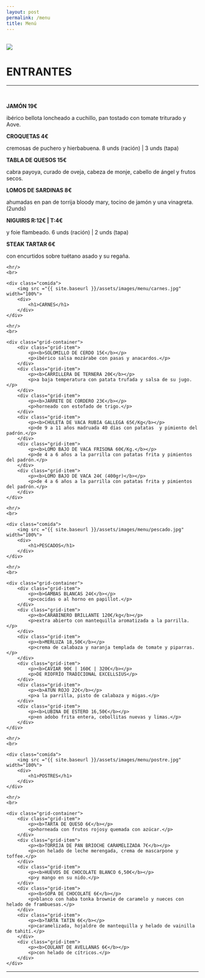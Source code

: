 ```yaml
---
layout: post
permalink: /menu
title: Menú
---
```


<br>
<div id="menucomida">
<div class="comida">
    <img src ="{{ site.baseurl }}/assets/images/menu/entrantes.jpg">
    <div>
        <h1>ENTRANTES</h1>
    </div>
</div>


<hr/>
<br>
    <div class="grid-container">
        <div class="grid-item">
            <p><b>JAMÓN 19€</b></p>
            <p>ibérico bellota loncheado a cuchillo, pan tostado con tomate triturado y Aove.</p>
        </div>
        <div class="grid-item">
            <p><b>CROQUETAS 4€</b></p>
            <p>cremosas de puchero y hierbabuena. 8 unds (ración) | 3 unds (tapa)</p>  
        </div>
        <div class="grid-item">
            <p><b>TABLA DE QUESOS 15€</b></p>
            <p>cabra payoya, curado de oveja, cabeza de monje, cabello de ángel y frutos secos.</p>  
        </div>  
        <div class="grid-item">
            <p><b>LOMOS DE SARDINAS 8€</b></p>
            <p>ahumadas en pan de torrija bloody mary, tocino de jamón y una vinagreta. (2unds)</p> 
        </div>
        <div class="grid-item">
            <p><b>NIGUIRIS R:12€ | T:4€</b></p>
            <p>y foie flambeado. 6 unds (ración) | 2 unds (tapa)</p> 
        </div>
        <div class="grid-item">
            <p><b>STEAK TARTAR 6€</b></p>
            <p>con encurtidos sobre tuétano asado y su regaña.</p> 
        </div>
    </div>

    <hr/>
    <br>

    <div class="comida">
        <img src ="{{ site.baseurl }}/assets/images/menu/carnes.jpg" width="100%">
        <div>
            <h1>CARNES</h1>
        </div>
    </div>

    <hr/>
    <br>

    <div class="grid-container">
        <div class="grid-item">
            <p><b>SOLOMILLO DE CERDO 15€</b></p>
            <p>ibérico salsa mozárabe con pasas y anacardos.</p>
        </div>
        <div class="grid-item">
            <p><b>CARRILLERA DE TERNERA 20€</b></p>
            <p>a baja temperatura con patata trufada y salsa de su jugo.</p>  
        </div>
        <div class="grid-item">
            <p><b>JARRETE DE CORDERO 23€</b></p>
            <p>horneado con estofado de trigo.</p>  
        </div>  
        <div class="grid-item">
            <p><b>CHULETA DE VACA RUBIA GALLEGA 65€/Kg</b></p>
            <p>de 9 a 11 años madruada 40 días con patatas  y pimiento del padrón.</p> 
        </div>
        <div class="grid-item">
            <p><b>LOMO BAJO DE VACA FRISONA 60€/Kg.</b></p>
            <p>de 4 a 6 años a la parrilla con patatas frita y pimientos del padrón.</p> 
        </div>
        <div class="grid-item">
            <p><b>LOMO BAJO DE VACA 24€ (400gr)</b></p>
            <p>de 4 a 6 años a la parrilla con patatas frita y pimientos del padrón.</p> 
        </div>
    </div>

    <hr/>
    <br>

    <div class="comida">
        <img src ="{{ site.baseurl }}/assets/images/menu/pescado.jpg" width="100%">
        <div>
            <h1>PESCADOS</h1>
        </div>
    </div>

    <hr/>
    <br>

    <div class="grid-container">
        <div class="grid-item">
            <p><b>GAMBAS BLANCAS 24€</b></p>
            <p>cocidas o al horno en papillot.</p>
        </div>
        <div class="grid-item">
            <p><b>CARABINERO BRILLANTE 120€/kg</b></p>
            <p>extra abierto con mantequilla aromatizada a la parrilla.</p>  
        </div>
        <div class="grid-item">
            <p><b>MERLUZA 18,50€</b></p>
            <p>crema de calabaza y naranja templada de tomate y piparras.</p> 
        </div>
        <div class="grid-item">
            <p><b>CAVIAR 90€ | 160€ | 320€</b></p>
            <p>DE RIOFRÍO TRADICIONAL EXCELLSIUS</p>  
        </div>  
        <div class="grid-item">
            <p><b>ATÚN ROJO 22€</b></p>
            <p>a la parrilla, pisto de calabaza y migas.</p> 
        </div>
        <div class="grid-item">
            <p><b>LUBINA DE ESTERO 16,50€</b></p>
            <p>en adobo frita entera, cebollitas nuevas y limas.</p> 
        </div>
    </div>

    <hr/>
    <br>

    <div class="comida">
        <img src ="{{ site.baseurl }}/assets/images/menu/postre.jpg" width="100%">
        <div>
            <h1>POSTRES</h1>
        </div>
    </div>

    <hr/>
    <br>

    <div class="grid-container">
        <div class="grid-item">
            <p><b>TARTA DE QUESO 6€</b></p>
            <p>horneada con frutos rojosy quemada con azúcar.</p>
        </div>
        <div class="grid-item">
            <p><b>TORRIJA DE PAN BRIOCHE CARAMELIZADA 7€</b></p>
            <p>con helado de leche merengada, crema de mascarpone y toffee.</p>  
        </div>
        <div class="grid-item">
            <p><b>HUEVOS DE CHOCOLATE BLANCO 6,50€</b></p>
            <p>y mango en su nido.</p>  
        </div>  
        <div class="grid-item">
            <p><b>SOPA DE CHOCOLATE 6€</b></p>
            <p>blanco con haba tonka brownie de caramelo y nueces con helado de frambuesas.</p> 
        </div>
        <div class="grid-item">
            <p><b>TARTA TATIN 6€</b></p>
            <p>caramelizada, hojaldre de mantequilla y helado de vainilla de tahití.</p> 
        </div>
        <div class="grid-item">
            <p><b>COULANT DE AVELLANAS 6€</b></p>
            <p>con helado de cítricos.</p> 
        </div>
    </div>
</div>
<hr/>
<br>
